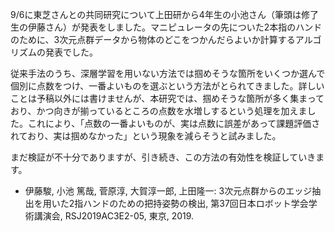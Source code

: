 9/6に東芝さんとの共同研究について上田研から4年生の小池さん（筆頭は修了生の伊藤さん）が発表をしました。マニピュレータの先についた2本指のハンドのために、3次元点群データから物体のどこをつかんだらよいか計算するアルゴリズムの発表でした。

従来手法のうち、深層学習を用いない方法では掴めそうな箇所をいくつか選んで個別に点数をつけ、一番よいものを選ぶという方法がとられてきました。詳しいことは予稿以外には書けませんが、本研究では、掴めそうな箇所が多く集まっており、かつ向きが揃っているところの点数を水増しするという処理を加えました。これにより、「点数の一番よいものが、実は点数に誤差があって課題評価されており、実は掴めなかった」という現象を減らそうと試みました。

まだ検証が不十分でありますが、引き続き、この方法の有効性を検証していきます。
<ul>
 	<li>伊藤駿, 小池 篤哉, 菅原淳, 大賀淳一郎, 上田隆一: 3次元点群からのエッジ抽出を用いた2指ハンドのための把持姿勢の検出, 第37回日本ロボット学会学術講演会, RSJ2019AC3E2-05, 東京, 2019.</li>
</ul>

